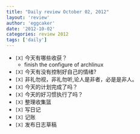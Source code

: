 ```yaml
---
title: "Daily review October 02, 2012" 
layout: 'review'
author: 'eggcaker'
date: '2012-10-02'
categories: review 2012
tags: ['daily']
---
```



  * `[X]` 今天有哪些收获？ 
    * finish the configure of archlinux 
  * `[X]` 今天有没有控制好自己的情绪? 
  * `[X]` 非礼勿视，非礼勿听,论人是非者，必是是非人。 
  * `[X]` 今天的计划完成了吗？ 
  * `[X]` 今天的好习惯执行了吗？ 
  * `[X]` 整理收集篮 
  * `[X]` 写日记 
  * `[X]` 记账 
  * `[X]` 发布日志草稿 

